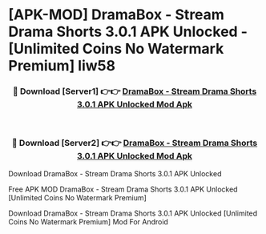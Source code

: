 # [APK-MOD] DramaBox - Stream Drama Shorts 3.0.1 APK Unlocked - [Unlimited Coins No Watermark Premium] liw58



<div align="center">
<h3>🔴 Download [Server1] 👉👉 <a href="https://momento.my/?title=DramaBox_-_Stream_Drama_Shorts_3.0.1_APK_Unlocked">DramaBox - Stream Drama Shorts 3.0.1 APK Unlocked Mod Apk</a></h3><br>

<h3>🔴 Download [Server2] 👉👉 <a href="https://momento.my/?title=DramaBox_-_Stream_Drama_Shorts_3.0.1_APK_Unlocked">DramaBox - Stream Drama Shorts 3.0.1 APK Unlocked Mod Apk</a></h3>
</div>



Download DramaBox - Stream Drama Shorts 3.0.1 APK Unlocked 

Free APK MOD DramaBox - Stream Drama Shorts 3.0.1 APK Unlocked [Unlimited Coins No Watermark Premium]

Download DramaBox - Stream Drama Shorts 3.0.1 APK Unlocked [Unlimited Coins No Watermark Premium] Mod For Android
